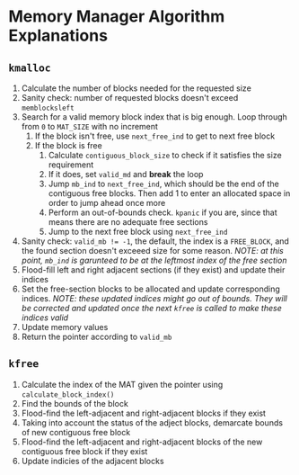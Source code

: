 # Memory Manager Algorithm Explanations

## `kmalloc`

1. Calculate the number of blocks needed for the requested size
2. Sanity check: number of requested blocks doesn't exceed `memblocksleft`
3. Search for a valid memory block index that is big enough. Loop through from `0` to `MAT_SIZE` with no increment
    1. If the block isn't free, use `next_free_ind` to get to next free block
    2. If the block is free
        1. Calculate `contiguous_block_size` to check if it satisfies the size requirement
        2. If it does, set `valid_md` and **break** the loop
        3. Jump `mb_ind` to `next_free_ind`, which should be the end of the contiguous free blocks. Then add 1 to enter an allocated space in order to jump ahead once more
        4. Perform an out-of-bounds check. `kpanic` if you are, since that means there are no adequate free sections
        5. Jump to the next free block using `next_free_ind`
4. Sanity check: `valid_mb != -1`, the default, the index is a `FREE_BLOCK`, and the found section doesn't exceeed size for some reason.
*NOTE: at this point, `mb_ind` is garunteed to be at the leftmost index of the free section*
5. Flood-fill left and right adjacent sections (if they exist) and update their indices
6. Set the free-section blocks to be allocated and update corresponding indices. *NOTE: these updated indices might go out of bounds. They will be corrected and updated once the next `kfree` is called to make these indices valid*
7. Update memory values
8. Return the pointer according to `valid_mb`

## `kfree`

1. Calculate the index of the MAT given the pointer using `calculate_block_index()`
2. Find the bounds of the block
3. Flood-find the left-adjacent and right-adjacent blocks if they exist
4. Taking into account the status of the adject blocks, demarcate bounds of new contiguous free block
5. Flood-find the left-adjacent and right-adjacent blocks of the new contiguous free block if they exist
6. Update indicies of the adjacent blocks
